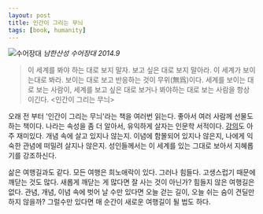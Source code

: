 ```yaml
---
layout: post
title: 인간이 그리는 무늬
tags: [book, humanity]
---
```


![](https://lh4.googleusercontent.com/-CFRx_7X9fxg/VJ_E7sa532I/AAAAAAAAJ24/W4QrnnrIK3g/w382-h679-no/%E1%84%89%E1%85%AE%E1%84%8B%E1%85%A5%E1%84%8C%E1%85%A1%E1%86%BC%E1%84%83%E1%85%A2%2B2014-09-15.png "수어장대")
*남한산성 수어장대 2014.9*


>이 세계를 봐야 하는 대로 보지 말자.
보고 싶은 대로 보지 말아라.
이 세계가 보이는대로 봐라.
보이는 대로 보고 반응하는 것이 무위(無爲)이다.
세계를 보이는 대로 보는 사람이,
세계를 보고 싶은 대로 보거나 봐야하는 대로 보는 사람을 항상 이긴다.
<인간이 그리는 무늬>


오래 전 부터 '인간이 그리는 무늬'라는 책을 여러번 읽는다. 좋아서 여러 사람께 선물도 하는 책이다. 나라는 속성을 좀 더 알아서, 유익하게 살자는 인문학 서적이다. [강의](http://www.youtube.com/playlist?list=PLRR7X9HAIfu4XzktN0lIPSE6pC_L0c3Op)도 아주 재미있다. 개념 속에 살고 있지나 않는지. 이념에 함몰되어 있지나 않은지, 나에게 익숙한 관념에 떠밀려 살지나 않은지. 성인들께서는 이 세계를 있는 그대로 보아서 지혜롭기를 강조하신다.

삶은 여행길과도 같다. 모든 여행은 희노애락이 있다. 그러나 힘들다. 고생스럽기 때문에 깨닫는 것도 많다. 새롭게 깨닫는 게 많다면 잘 사는 것이 아닌가? 힘들지 않은 여행길은 없다. 관념, 개념, 이념 속에 벗어 날 수만 있다면 오늘 걷는 길이, 오늘 쉬는 숨이 견딜만하지 않을까? 그럴수만 있다면 매 순간이 새로운 여행길이 될 법도 하다.
